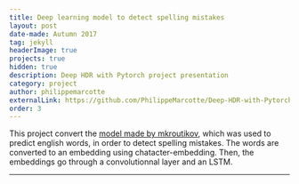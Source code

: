 ```yaml
---
title: Deep learning model to detect spelling mistakes
layout: post
date-made: Autumn 2017
tag: jekyll
headerImage: true
projects: true
hidden: true
description: Deep HDR with Pytorch project presentation
category: project
author: philippemarcotte
externalLink: https://github.com/PhilippeMarcotte/Deep-HDR-with-Pytorch
order: 3
---
```


This project convert the [model made by mkroutikov](https://github.com/mkroutikov/tf-lstm-char-cnn), which was used to predict english words, in order to detect spelling mistakes. The words are converted to an embedding using chatacter-embedding. Then, the embeddings go through a convolutionnal layer and an LSTM.

---